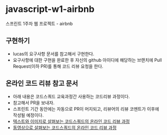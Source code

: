 # javascript-w1-airbnb
스프린트 1주차 웹 프로젝트 - airbnb

## 구현하기

- lucas의 요구사항 문서를 참고해서 구현한다.
- 요구사항에 대한 구현을 완료한 후 자신의 github 아이디에 해당하는 브랜치에 Pull Request(이하 PR)를 통해 코드 리뷰 요청을 한다.

## 온라인 코드 리뷰 참고 문서

- 아래 내용은 코드스쿼드 교육과정간 사용하는 코드리뷰 과정이다.
- 참고해서 PR을 보내자.
- 스프린트 기간 동안에는 자동으로 PR이 머지되고, 리뷰어의 리뷰 코멘트가 이후에 작성될 예정이다.
- [텍스트와 이미지로 살펴보는 코드스쿼드의 온라인 코드 리뷰 과정](https://github.com/code-squad/codesquad-docs/blob/master/codereview/README.md)
- [동영상으로 살펴보는 코드스쿼드의 온라인 코드 리뷰 과정](https://youtu.be/a5c9ku-_fok)